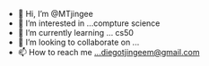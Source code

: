 - 👋 Hi, I’m @MTjingee
- 👀 I’m interested in ...compture science
- 🌱 I’m currently learning ... cs50
- 💞️ I’m looking to collaborate on ...
- 📫 How to reach me ...diegotjingeem@gmail.com

<!---
MTjingee/MTjingee is a ✨ special ✨ repository because its `README.md` (this file) appears on your GitHub profile.
You can click the Preview link to take a look at your changes.
--->
